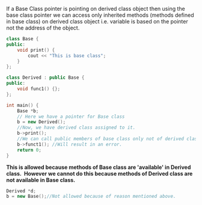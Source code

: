 If a Base Class pointer is pointing on derived class object then using the base class pointer we can access only inherited methods (methods defined in base class) on derived class object i.e. variable is based on the pointer not the address of the object.


```cpp
class Base {
public:
    void print() {
        cout << "This is base class";
    }
};

class Derived : public Base {
public:
    void func1() {};
};

int main() {
    Base *b;
    // Here we have a pointer for Base class
    b = new Derived();
    //Now, we have derived class assigned to it.
    b->print();
    //We can call public members of base class only not of derived class.
    b->funct1(); //Will result in an error.
    return 0;
}
```


**This is allowed because methods of Base class are 'available' in Derived class.  However we cannot do this because methods of Derived class are not available in Base class.**

```cpp
Derived *d;
b = new Base();//Not allowed because of reason mentioned above.
```